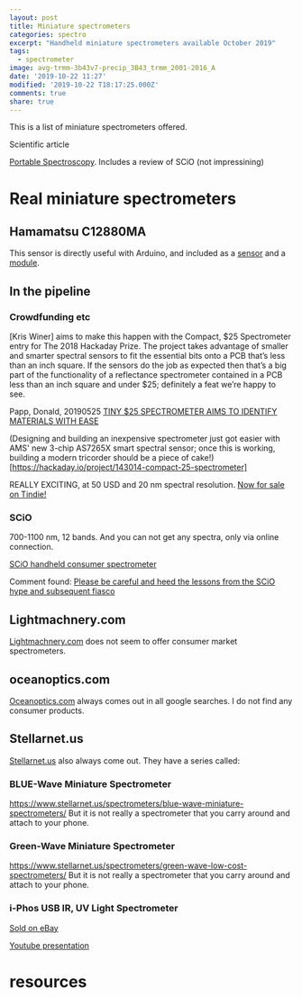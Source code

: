 ```yaml
---
layout: post
title: Miniature spectrometers
categories: spectro
excerpt: "Handheld miniature spectrometers available October 2019"
tags:
  - spectrometer
image: avg-trmm-3b43v7-precip_3B43_trmm_2001-2016_A
date: '2019-10-22 11:27'
modified: '2019-10-22 T18:17:25.000Z'
comments: true
share: true
---
```


This is a list of miniature spectrometers offered.

Scientific article

[Portable Spectroscopy](https://journals.sagepub.com/doi/full/10.1177/0003702818809719). Includes a review of SCiO (not impressining)

# Real miniature spectrometers

## Hamamatsu C12880MA

This sensor is directly useful with Arduino, and included as a [sensor](../../sensor/sensor-hamamatsu-C12880MA) and a [module](../../module/module-hamamatsu-C12880MA).

## In the pipeline

### Crowdfunding etc

[Kris Winer] aims to make this happen with the Compact, $25 Spectrometer entry for The 2018 Hackaday Prize. The project takes advantage of smaller and smarter spectral sensors to fit the essential bits onto a PCB that’s less than an inch square. If the sensors do the job as expected then that’s a big part of the functionality of a reflectance spectrometer contained in a PCB less than an inch square and under $25; definitely a feat we’re happy to see.

Papp, Donald, 20190525 [TINY $25 SPECTROMETER AIMS TO IDENTIFY MATERIALS WITH EASE](https://hackaday.com/2018/05/29/tiny-25-spectrometer-aims-to-identify-materials-with-ease/)

(Designing and building an inexpensive spectrometer just got easier with AMS' new 3-chip AS7265X smart spectral sensor; once this is working, building a modern tricorder should be a piece of cake!)[https://hackaday.io/project/143014-compact-25-spectrometer]

REALLY EXCITING, at 50 USD and 20 nm spectral resolution.
[Now for sale on Tindie!](https://www.tindie.com/products/onehorse/compact-as7265x-spectrometer/)

### SCiO

700-1100 nm, 12 bands. And you can not get any spectra, only via online connection.

[SCiO handheld consumer spectrometer](https://www.consumerphysics.com/scio-for-consumers/)

Comment found:
[Please be careful and heed the lessons from the SCiO hype and subsequent fiasco](https://spectrum.ieee.org/the-human-os/biomedical/devices/angry-kickstarter-backers-ask-scio-wheres-my-pocketsized-molecular-sensor)

## Lightmachnery.com

[Lightmachnery.com](https://lightmachinery.com) does not seem to offer consumer market spectrometers.

## oceanoptics.com

[Oceanoptics.com](https://oceanoptics.com ) always comes out in all google searches. I do not find any consumer products.

## Stellarnet.us

[Stellarnet.us](https://stellarnet.us) also always come out. They have a series called:

### BLUE-Wave Miniature Spectrometer
https://www.stellarnet.us/spectrometers/blue-wave-miniature-spectrometers/
But it is not really a spectrometer that you carry around and attach to your phone.

### Green-Wave Miniature Spectrometer
https://www.stellarnet.us/spectrometers/green-wave-low-cost-spectrometers/
But it is not really a spectrometer that you carry around and attach to your phone.

### i-Phos USB IR, UV Light Spectrometer

[Sold on eBay](https://www.ebay.com/itm/Light-Spectrometer-UV-IR-for-USB-connection-to-Windows-PC/202617568746?hash=item2f2cf2bdea%3Ag%3AhdEAAOSwG4pcgRLj&LH_BIN=1)

[Youtube presentation](https://www.youtube.com/watch?v=Tz43jRf8FjY)

# resources
